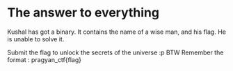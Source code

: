 The answer to everything
====================
Kushal has got a binary. It contains the name of a wise man, and his flag. He is unable to solve it. 

Submit the flag to unlock the secrets of the universe :p
BTW Remember the format :  pragyan_ctf{flag}
